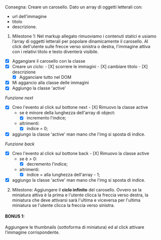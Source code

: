 Consegna: Creare un carosello.
Dato un array di oggetti letterali con:
 - url dell'immagine
 - titolo
 - descrizione.

1. Milestone 1:
Nel markup allegato rimuoviamo i contenuti statici e usiamo l’array di oggetti letterali per popolare dinamicamente il carosello.
Al click dell'utente sulle frecce verso sinistra o destra, l'immagine attiva con i relativi titolo e testo diventerà visibile.

- [X] Aggangiare il carosello con la classe
- [X] Creare un ciclo:
        - [X] scorrere le immagini
        - [X] cambiare titolo
        - [X] descrizione
    - [X] Agganciare tutto nel DOM

- [X] Mi aggancio alla classe delle immagini
- [X] Aggiungo la classe 'active'

*Funzione next*
- [X] Creo l'evento al click sul bottone next
        - [X] Rimuovo la classe active
    - se è minore della lunghezza dell'array di object:
        - [X] incremento l'indice;
    - altrimenti:
        - [X]  indice = 0;
- [X] aggiungo la classe 'active' man mano che l'img si sposta di indice.

*Funzione back*
- [X] Creo l'evento al click sul bottone back
        - [X] Rimuovo la classe active
    - se è > 0:
        - [X] decremento l'indice;
    - altrimenti:
        - [X]  indice = alla lunghezza dell'array - 1;
- [X] aggiungo la classe 'active' man mano che l'img si sposta di indice.

2. Milestone:
Aggiungere il **ciclo infinito** del carosello. Ovvero se la miniatura attiva è la prima e l'utente clicca la freccia verso destra, la miniatura che deve attivarsi sarà l'ultima e viceversa per l'ultima miniatura se l'utente clicca la freccia verso sinistra.

#### BONUS 1:
Aggiungere le thumbnails (sottoforma di miniatura) ed al click attivare l’immagine corrispondente.

